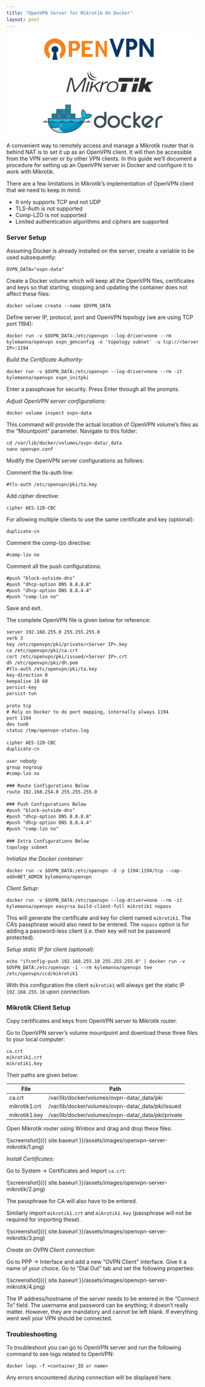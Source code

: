 ```yaml
---
title: "OpenVPN Server for Mikrotik On Docker"
layout: post
---
```


![screenshot](../assets/images/openvpn-server-mikrotik/title.png)

A convenient way to remotely access and manage a Mikrotik router that is behind NAT is to set it up as an OpenVPN client. It will then be accessible from the VPN server or by other VPN clients. In this guide we’ll document a procedure for setting up an OpenVPN server in Docker and configure it to work with Mikrotik.

<!--more-->

There are a few limitations in Mikrotik’s implementation of OpenVPN client that we need to keep in mind:

- It only supports TCP and not UDP
- TLS-Auth is not supported
- Comp-LZO is not supported
- Limited authentication algorithms and ciphers are supported

### Server Setup

Assuming Docker is already installed on the server, create a variable to be used subsequently:

```
OVPN_DATA="ovpn-data"
```

Create a Docker volume which will keep all the OpenVPN files, certificates and keys so that starting, stopping and updating the container does not affect these files:

```
docker volume create --name $OVPN_DATA
```

Define server IP, protocol, port and OpenVPN topology (we are using TCP port 1194):

```
docker run -v $OVPN_DATA:/etc/openvpn --log-driver=none --rm kylemanna/openvpn ovpn_genconfig -e 'topology subnet' -u tcp://<Server IP>:1194
```

*Build the Certificate Authority:*

```
docker run -v $OVPN_DATA:/etc/openvpn --log-driver=none --rm -it kylemanna/openvpn ovpn_initpki
```

Enter a passphrase for security. Press Enter through all the prompts.

*Adjust OpenVPN server configurations:*

```
docker volume inspect ovpn-data
```

This command will provide the actual location of OpenVPN volume’s files as the “Mountpoint” parameter. Navigate to this folder:

```
cd /var/lib/docker/volumes/ovpn-data/_data
nano openvpn.conf
```

Modify the OpenVPN server configurations as follows:

Comment the tls-auth line:

```
#tls-auth /etc/openvpn/pki/ta.key
```

Add cipher directive:

```
cipher AES-128-CBC
```

For allowing multiple clients to use the same certificate and key (optional):

```
duplicate-cn
```

Comment the comp-lzo directive:

```
#comp-lzo no
```

Comment all the push configurations:

```
#push "block-outside-dns"
#push "dhcp-option DNS 8.8.8.8"
#push "dhcp-option DNS 8.8.4.4"
#push "comp-lzo no"
```

Save and exit.

The complete OpenVPN file is given below for reference:

```
server 192.168.255.0 255.255.255.0
verb 3
key /etc/openvpn/pki/private/<Server IP>.key
ca /etc/openvpn/pki/ca.crt
cert /etc/openvpn/pki/issued/<Server IP>.crt
dh /etc/openvpn/pki/dh.pem
#tls-auth /etc/openvpn/pki/ta.key
key-direction 0
keepalive 10 60
persist-key
persist-tun
 
proto tcp
# Rely on Docker to do port mapping, internally always 1194
port 1194
dev tun0
status /tmp/openvpn-status.log
 
cipher AES-128-CBC
duplicate-cn
 
user nobody
group nogroup
#comp-lzo no
 
### Route Configurations Below
route 192.168.254.0 255.255.255.0
 
### Push Configurations Below
#push "block-outside-dns"
#push "dhcp-option DNS 8.8.8.8"
#push "dhcp-option DNS 8.8.4.4"
#push "comp-lzo no"
 
### Extra Configurations Below
topology subnet
```

*Initialize the Docker container:*

```
docker run -v $OVPN_DATA:/etc/openvpn -d -p 1194:1194/tcp --cap-add=NET_ADMIN kylemanna/openvpn
```

*Client Setup:*

```
docker run -v $OVPN_DATA:/etc/openvpn --log-driver=none --rm -it kylemanna/openvpn easyrsa build-client-full mikrotik1 nopass
```

This will generate the certificate and key for client named `mikrotik1`. The CA’s passphrase would also need to be entered. The `nopass` option is for adding a password-less client (i.e. their key will not be password protected).

*Setup static IP for client (optional):*

```
echo "ifconfig-push 192.168.255.10 255.255.255.0" | docker run -v $OVPN_DATA:/etc/openvpn -i --rm kylemanna/openvpn tee /etc/openvpn/ccd/mikrotik1
```

With this configuration the client `mikrotik1` will always get the static IP `192.168.255.10` upon connection.

### Mikrotik Client Setup

Copy certificates and keys from OpenVPN server to Mikrotik router.

Go to OpenVPN server’s volume mountpoint and download these three files to your local computer:

```
ca.crt
mikrotik1.crt
mikrotik1.key
```

Their paths are given below:

| File          | Path                                                |
|---------------|-----------------------------------------------------|
| ca.crt        | /var/lib/docker/volumes/ovpn-data/_data/pki         |
| mikrotik1.crt | /var/lib/docker/volumes/ovpn-data/_data/pki/issued  |
| mikrotik1.key | /var/lib/docker/volumes/ovpn-data/_data/pki/private |

Open Mikrotik router using Winbox and drag and drop these files:

![screenshot]({{ site.baseurl }}/assets/images/openvpn-server-mikrotik/1.png)

*Install Certificates:*

Go to System -> Certificates and import `ca.crt`:

![screenshot]({{ site.baseurl }}/assets/images/openvpn-server-mikrotik/2.png)

The passphrase for CA will also have to be entered.

Similarly import `mikrotik1.crt` and `mikrotik1.key` (passphrase will not be required for importing these).

![screenshot]({{ site.baseurl }}/assets/images/openvpn-server-mikrotik/3.png)

*Create an OVPN Client connection:*

Go to PPP -> Interface and add a new “OVPN Client” interface. Give it a name of your choice. Go to “Dial Out” tab and set the following properties:

![screenshot]({{ site.baseurl }}/assets/images/openvpn-server-mikrotik/4.png)

The IP address/hostname of the server needs to be entered in the “Connect To” field. The username and password can be anything; it doesn’t really matter. However, they are mandatory and cannot be left blank. If everything went well your VPN should be connected.

### Troubleshooting

To troubleshoot you can go to OpenVPN server and run the following command to see logs related to OpenVPN:

```
docker logs -f <container_ID or name>
```

Any errors encountered during connection will be displayed here.